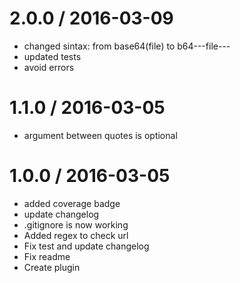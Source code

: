 
2.0.0 / 2016-03-09
==================

  * changed sintax: from base64(file) to b64---file---
  * updated tests
  * avoid errors

1.1.0 / 2016-03-05
==================

  * argument between quotes is optional

1.0.0 / 2016-03-05
==================

  * added coverage badge
  * update changelog
  * .gitignore is now working
  * Added regex to check url
  * Fix test and update changelog
  * Fix readme
  * Create plugin
